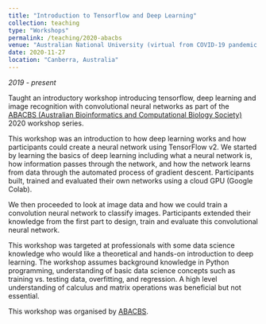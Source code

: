 ```yaml
---
title: "Introduction to Tensorflow and Deep Learning"
collection: teaching
type: "Workshops"
permalink: /teaching/2020-abacbs
venue: "Australian National University (virtual from COVID-19 pandemic of 2019)"
date: 2020-11-27
location: "Canberra, Australia"
---
```


*2019 - present*

Taught an introductory workshop introducing tensorflow, deep learning and image recognition with convolutional neural networks as part of the [ABACBS (Australian Bioinformatics and Computational Biology Society)](https://www.abacbs.org/) 2020 workshop series.

This workshop was an introduction to how deep learning works and how participants could create a neural network using TensorFlow v2. We started by learning the basics of deep learning including what a neural network is, how information passes through the network, and how the network learns from data through the automated process of gradient descent. Participants built, trained and evaluated their own networks using a cloud GPU (Google Colab).

We then proceeded to look at image data and how we could train a convolution neural network to classify images. Participants extended their knowledge from the first part to design, train and evaluate this convolutional neural network.

This workshop was targeted at professionals with some data science knowledge who would like a theoretical and hands-on introduction to deep learning. The workshop assumes background knowledge in Python programming, understanding of basic data science concepts such as training vs. testing data, overfitting, and regression. A high level understanding of calculus and matrix operations was beneficial but not essential.

This workshop was organised by [ABACBS](https://www.abacbs.org/workshops).
